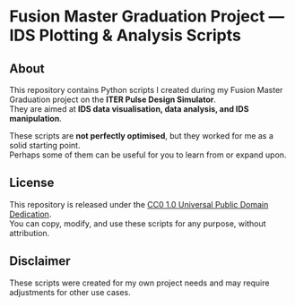 # Fusion Master Graduation Project — IDS Plotting & Analysis Scripts

## About
This repository contains Python scripts I created during my Fusion Master Graduation project on the **ITER Pulse Design Simulator**.  
They are aimed at **IDS data visualisation, data analysis, and IDS manipulation**.

These scripts are **not perfectly optimised**, but they worked for me as a solid starting point.  
Perhaps some of them can be useful for you to learn from or expand upon.

## License
This repository is released under the [CC0 1.0 Universal Public Domain Dedication](LICENSE).  
You can copy, modify, and use these scripts for any purpose, without attribution.

## Disclaimer
These scripts were created for my own project needs and may require adjustments for other use cases.
